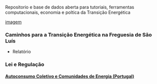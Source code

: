
<!-- # Energy Commons -->
<!--  **Tools and Information Database for the science, engineering, economics and politics of the Energy Transition** -->

<!--Repository and open database for tutorials, computational tools, software implementions, technical documents, research papers, books and articles on the various aspects of the ongoing energy transition.-->

Repositorio e base de dados aberta para tutoriais, ferramentas computacionais, economia e poltica da Transição Energética

[imagem](Schneebergerhof_01.jpg)

 <!--## The politics of Energy  -->
### Caminhos para a Transição Energética na Freguesia de São Luís

* Relatório

### Lei e Regulação

#### [Autoconsumo Coletivo e Comunidades de Energia (Portugal)](Law.md)


<!--## Science and Engineering-->

<!--## Software and Programming-->

